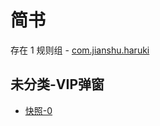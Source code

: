 # 简书

存在 1 规则组 - [com.jianshu.haruki](/src/apps/com.jianshu.haruki.ts)

## 未分类-VIP弹窗

- [快照-0](https://i.gkd.li/i/13327286)
